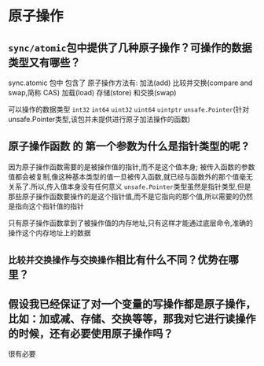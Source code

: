 # 原子操作

## `sync/atomic`包中提供了几种原子操作？可操作的数据类型又有哪些？

sync.atomic 包中 包含了 原子操作方法有:
加法(add)
比较并交换(compare and swap,简称 CAS)
加载(load)
存储(store)
和交换(swap)

可以操作的数据类型
`int32`
`int64`
`uint32`
`uint64`
`uintptr`
`unsafe.Pointer`(针对unsafe.Pointer类型,该包并未提供进行原子加法操作的函数)


##  原子操作函数 的 第一个参数为什么是指针类型的呢 ?

因为原子操作函数需要的是被操作值的指针,而不是这个值本身;
被传入函数的参数值都会被复制,像这种基本类型的值一旦被传入函数,就已经与函数外的那个值毫无关系了.所以,传入值本身没有任何意义
`unsafe.Pointer`类型虽然是指针类型,但是那些原子操作函数要操作的是这个指针值,而不是它指向的那个值,所以需要的仍然是指向这个指针值的指针

只有原子操作函数拿到了被操作值的内存地址,只有这样才能通过底层命令,准确的操作这个内存地址上的数据



## `比较并交换操作`与`交换操作`相比有什么不同？优势在哪里？




## 假设我已经保证了对一个变量的写操作都是原子操作，比如：加或减、存储、交换等等，那我对它进行读操作的时候，还有必要使用原子操作吗？

很有必要







